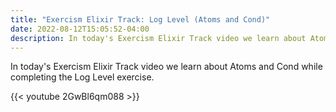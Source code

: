 ```yaml
---
title: "Exercism Elixir Track: Log Level (Atoms and Cond)"
date: 2022-08-12T15:05:52-04:00
description: In today's Exercism Elixir Track video we learn about Atoms and Cond while completing the Log Level exercise.
---
```


In today's Exercism Elixir Track video we learn about Atoms and Cond while completing the Log Level exercise.

{{< youtube 2GwBl6qm088 >}}
